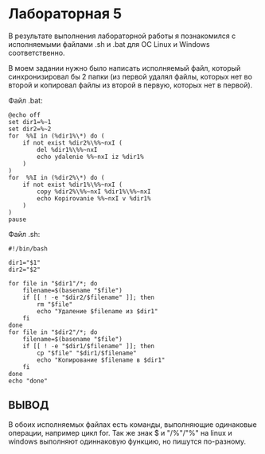 # Лабораторная 5
В результате выполнения лабораторной работы я познакомился с исполняемыми файлами .sh и .bat для ОС Linux и Windows соответственно.

В моем задании нужно было написать исполняемый файл, который синхронизировал бы 2 папки (из первой удалял файлы, которых нет во второй и копировал файлы из второй в первую, которых нет в первой).

Файл .bat:

```
@echo off
set dir1=%~1
set dir2=%~2
for  %%I in (%dir1%\*) do ( 
	if not exist %dir2%\%%~nxI (
		del %dir1%\%%~nxI 
		echo ydalenie %%~nxI iz %dir1%
	)
)   
for  %%I in (%dir2%\*) do (
	if not exist %dir1%\%%~nxI (
		copy %dir2%\%%~nxI %dir1%\%%~nxI
		echo Kopirovanie %%~nxI v %dir1%
	)
)
pause
```

Файл .sh:

```
#!/bin/bash

dir1="$1"
dir2="$2"

for file in "$dir1"/*; do
    filename=$(basename "$file")
    if [[ ! -e "$dir2/$filename" ]]; then
        rm "$file"
        echo "Удаление $filename из $dir1"
    fi
done
for file in "$dir2"/*; do
    filename=$(basename "$file")
    if [[ ! -e "$dir1/$filename" ]]; then
        cp "$file" "$dir1/$filename"
        echo "Копирование $filename в $dir1"
    fi
done
echo "done"
```
## ВЫВОД
В обоих исполняемых файлах есть команды, выполняющие одинаковые операции, например цикл for. Так же знак $ и "/%"/"%" на linux и windows выполняют одиннаковую функцию, но пишутся по-разному.

